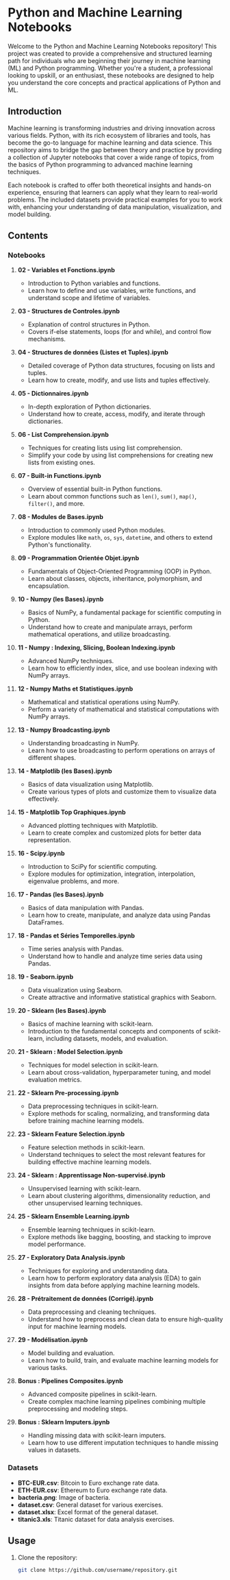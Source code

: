 # Python and Machine Learning Notebooks

Welcome to the Python and Machine Learning Notebooks repository! This project was created to provide a comprehensive and structured learning path for individuals who are beginning their journey in machine learning (ML) and Python programming. Whether you're a student, a professional looking to upskill, or an enthusiast, these notebooks are designed to help you understand the core concepts and practical applications of Python and ML.

## Introduction

Machine learning is transforming industries and driving innovation across various fields. Python, with its rich ecosystem of libraries and tools, has become the go-to language for machine learning and data science. This repository aims to bridge the gap between theory and practice by providing a collection of Jupyter notebooks that cover a wide range of topics, from the basics of Python programming to advanced machine learning techniques.

Each notebook is crafted to offer both theoretical insights and hands-on experience, ensuring that learners can apply what they learn to real-world problems. The included datasets provide practical examples for you to work with, enhancing your understanding of data manipulation, visualization, and model building.

## Contents

### Notebooks

1. **02 - Variables et Fonctions.ipynb**
   - Introduction to Python variables and functions.
   - Learn how to define and use variables, write functions, and understand scope and lifetime of variables.

2. **03 - Structures de Controles.ipynb**
   - Explanation of control structures in Python.
   - Covers if-else statements, loops (for and while), and control flow mechanisms.

3. **04 - Structures de données (Listes et Tuples).ipynb**
   - Detailed coverage of Python data structures, focusing on lists and tuples.
   - Learn how to create, modify, and use lists and tuples effectively.

4. **05 - Dictionnaires.ipynb**
   - In-depth exploration of Python dictionaries.
   - Understand how to create, access, modify, and iterate through dictionaries.

5. **06 - List Comprehension.ipynb**
   - Techniques for creating lists using list comprehension.
   - Simplify your code by using list comprehensions for creating new lists from existing ones.

6. **07 - Built-in Functions.ipynb**
   - Overview of essential built-in Python functions.
   - Learn about common functions such as `len()`, `sum()`, `map()`, `filter()`, and more.

7. **08 - Modules de Bases.ipynb**
   - Introduction to commonly used Python modules.
   - Explore modules like `math`, `os`, `sys`, `datetime`, and others to extend Python's functionality.

8. **09 - Programmation Orientée Objet.ipynb**
   - Fundamentals of Object-Oriented Programming (OOP) in Python.
   - Learn about classes, objects, inheritance, polymorphism, and encapsulation.

9. **10 - Numpy (les Bases).ipynb**
   - Basics of NumPy, a fundamental package for scientific computing in Python.
   - Understand how to create and manipulate arrays, perform mathematical operations, and utilize broadcasting.

10. **11 - Numpy : Indexing, Slicing, Boolean Indexing.ipynb**
    - Advanced NumPy techniques.
    - Learn how to efficiently index, slice, and use boolean indexing with NumPy arrays.

11. **12 - Numpy Maths et Statistiques.ipynb**
    - Mathematical and statistical operations using NumPy.
    - Perform a variety of mathematical and statistical computations with NumPy arrays.

12. **13 - Numpy Broadcasting.ipynb**
    - Understanding broadcasting in NumPy.
    - Learn how to use broadcasting to perform operations on arrays of different shapes.

13. **14 - Matplotlib (les Bases).ipynb**
    - Basics of data visualization using Matplotlib.
    - Create various types of plots and customize them to visualize data effectively.

14. **15 - Matplotlib Top Graphiques.ipynb**
    - Advanced plotting techniques with Matplotlib.
    - Learn to create complex and customized plots for better data representation.

15. **16 - Scipy.ipynb**
    - Introduction to SciPy for scientific computing.
    - Explore modules for optimization, integration, interpolation, eigenvalue problems, and more.

16. **17 - Pandas (les Bases).ipynb**
    - Basics of data manipulation with Pandas.
    - Learn how to create, manipulate, and analyze data using Pandas DataFrames.

17. **18 - Pandas et Séries Temporelles.ipynb**
    - Time series analysis with Pandas.
    - Understand how to handle and analyze time series data using Pandas.

18. **19 - Seaborn.ipynb**
    - Data visualization using Seaborn.
    - Create attractive and informative statistical graphics with Seaborn.

19. **20 - Sklearn (les Bases).ipynb**
    - Basics of machine learning with scikit-learn.
    - Introduction to the fundamental concepts and components of scikit-learn, including datasets, models, and evaluation.

20. **21 - Sklearn : Model Selection.ipynb**
    - Techniques for model selection in scikit-learn.
    - Learn about cross-validation, hyperparameter tuning, and model evaluation metrics.

21. **22 - Sklearn Pre-processing.ipynb**
    - Data preprocessing techniques in scikit-learn.
    - Explore methods for scaling, normalizing, and transforming data before training machine learning models.

22. **23 - Sklearn Feature Selection.ipynb**
    - Feature selection methods in scikit-learn.
    - Understand techniques to select the most relevant features for building effective machine learning models.

23. **24 - Sklearn : Apprentissage Non-supervisé.ipynb**
    - Unsupervised learning with scikit-learn.
    - Learn about clustering algorithms, dimensionality reduction, and other unsupervised learning techniques.

24. **25 - Sklearn Ensemble Learning.ipynb**
    - Ensemble learning techniques in scikit-learn.
    - Explore methods like bagging, boosting, and stacking to improve model performance.

25. **27 - Exploratory Data Analysis.ipynb**
    - Techniques for exploring and understanding data.
    - Learn how to perform exploratory data analysis (EDA) to gain insights from data before applying machine learning models.

26. **28 - Prétraitement de données (Corrigé).ipynb**
    - Data preprocessing and cleaning techniques.
    - Understand how to preprocess and clean data to ensure high-quality input for machine learning models.

27. **29 - Modélisation.ipynb**
    - Model building and evaluation.
    - Learn how to build, train, and evaluate machine learning models for various tasks.

28. **Bonus : Pipelines Composites.ipynb**
    - Advanced composite pipelines in scikit-learn.
    - Create complex machine learning pipelines combining multiple preprocessing and modeling steps.

29. **Bonus : Sklearn Imputers.ipynb**
    - Handling missing data with scikit-learn imputers.
    - Learn how to use different imputation techniques to handle missing values in datasets.

### Datasets

- **BTC-EUR.csv**: Bitcoin to Euro exchange rate data.
- **ETH-EUR.csv**: Ethereum to Euro exchange rate data.
- **bacteria.png**: Image of bacteria.
- **dataset.csv**: General dataset for various exercises.
- **dataset.xlsx**: Excel format of the general dataset.
- **titanic3.xls**: Titanic dataset for data analysis exercises.

## Usage

1. Clone the repository:
   ```bash
   git clone https://github.com/username/repository.git
